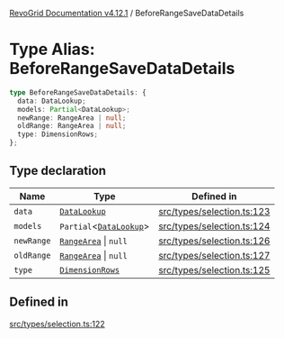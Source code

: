 [RevoGrid Documentation v4.12.1](README.md) / BeforeRangeSaveDataDetails

# Type Alias: BeforeRangeSaveDataDetails

```ts
type BeforeRangeSaveDataDetails: {
  data: DataLookup;
  models: Partial<DataLookup>;
  newRange: RangeArea | null;
  oldRange: RangeArea | null;
  type: DimensionRows;
};
```

## Type declaration

| Name | Type | Defined in |
| ------ | ------ | ------ |
| `data` | [`DataLookup`](TypeAlias.DataLookup.md) | [src/types/selection.ts:123](https://github.com/revolist/revogrid/blob/d509c0063a76a472726c991b21f1c163442771b4/src/types/selection.ts#L123) |
| `models` | `Partial`\<[`DataLookup`](TypeAlias.DataLookup.md)\> | [src/types/selection.ts:124](https://github.com/revolist/revogrid/blob/d509c0063a76a472726c991b21f1c163442771b4/src/types/selection.ts#L124) |
| `newRange` | [`RangeArea`](TypeAlias.RangeArea.md) \| `null` | [src/types/selection.ts:126](https://github.com/revolist/revogrid/blob/d509c0063a76a472726c991b21f1c163442771b4/src/types/selection.ts#L126) |
| `oldRange` | [`RangeArea`](TypeAlias.RangeArea.md) \| `null` | [src/types/selection.ts:127](https://github.com/revolist/revogrid/blob/d509c0063a76a472726c991b21f1c163442771b4/src/types/selection.ts#L127) |
| `type` | [`DimensionRows`](TypeAlias.DimensionRows.md) | [src/types/selection.ts:125](https://github.com/revolist/revogrid/blob/d509c0063a76a472726c991b21f1c163442771b4/src/types/selection.ts#L125) |

## Defined in

[src/types/selection.ts:122](https://github.com/revolist/revogrid/blob/d509c0063a76a472726c991b21f1c163442771b4/src/types/selection.ts#L122)
